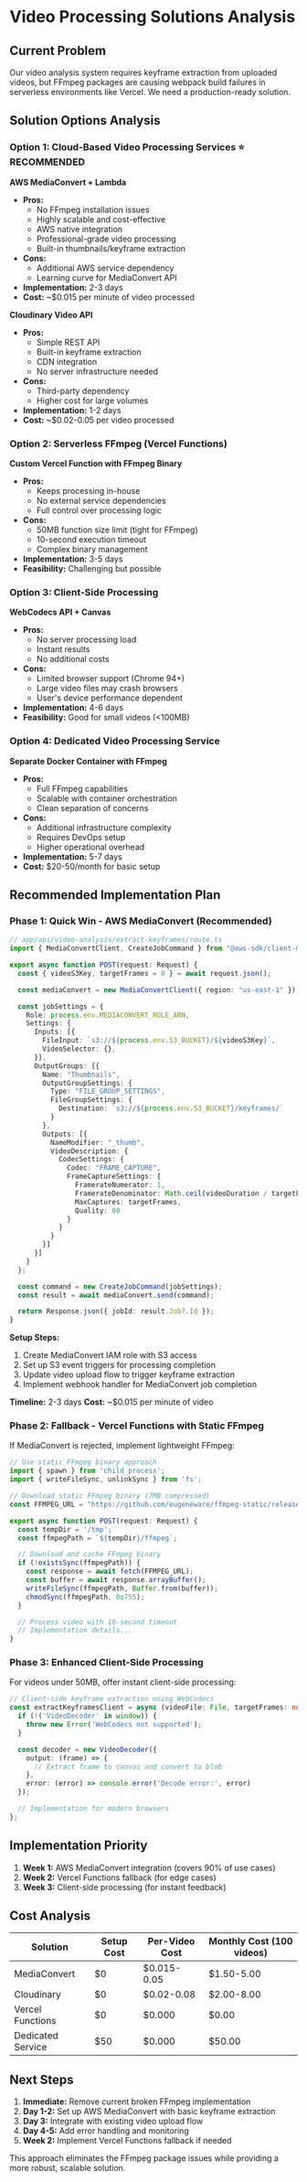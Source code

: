 # Video Processing Solutions Analysis

## Current Problem

Our video analysis system requires keyframe extraction from uploaded videos, but FFmpeg packages are causing webpack build failures in serverless environments like Vercel. We need a production-ready solution.

## Solution Options Analysis

### Option 1: Cloud-Based Video Processing Services ⭐ **RECOMMENDED**

**AWS MediaConvert + Lambda**
- **Pros:**
  - No FFmpeg installation issues
  - Highly scalable and cost-effective
  - AWS native integration
  - Professional-grade video processing
  - Built-in thumbnails/keyframe extraction
- **Cons:**
  - Additional AWS service dependency
  - Learning curve for MediaConvert API
- **Implementation:** 2-3 days
- **Cost:** ~$0.015 per minute of video processed

**Cloudinary Video API**
- **Pros:**
  - Simple REST API
  - Built-in keyframe extraction
  - CDN integration
  - No server infrastructure needed
- **Cons:**
  - Third-party dependency
  - Higher cost for large volumes
- **Implementation:** 1-2 days
- **Cost:** ~$0.02-0.05 per video processed

### Option 2: Serverless FFmpeg (Vercel Functions)

**Custom Vercel Function with FFmpeg Binary**
- **Pros:**
  - Keeps processing in-house
  - No external service dependencies
  - Full control over processing logic
- **Cons:**
  - 50MB function size limit (tight for FFmpeg)
  - 10-second execution timeout
  - Complex binary management
- **Implementation:** 3-5 days
- **Feasibility:** Challenging but possible

### Option 3: Client-Side Processing

**WebCodecs API + Canvas**
- **Pros:**
  - No server processing load
  - Instant results
  - No additional costs
- **Cons:**
  - Limited browser support (Chrome 94+)
  - Large video files may crash browsers
  - User's device performance dependent
- **Implementation:** 4-6 days
- **Feasibility:** Good for small videos (<100MB)

### Option 4: Dedicated Video Processing Service

**Separate Docker Container with FFmpeg**
- **Pros:**
  - Full FFmpeg capabilities
  - Scalable with container orchestration
  - Clean separation of concerns
- **Cons:**
  - Additional infrastructure complexity
  - Requires DevOps setup
  - Higher operational overhead
- **Implementation:** 5-7 days
- **Cost:** $20-50/month for basic setup

## Recommended Implementation Plan

### Phase 1: Quick Win - AWS MediaConvert (Recommended)

```typescript
// app/api/video-analysis/extract-keyframes/route.ts
import { MediaConvertClient, CreateJobCommand } from "@aws-sdk/client-mediaconvert";

export async function POST(request: Request) {
  const { videoS3Key, targetFrames = 8 } = await request.json();

  const mediaConvert = new MediaConvertClient({ region: "us-east-1" });

  const jobSettings = {
    Role: process.env.MEDIACONVERT_ROLE_ARN,
    Settings: {
      Inputs: [{
        FileInput: `s3://${process.env.S3_BUCKET}/${videoS3Key}`,
        VideoSelector: {},
      }],
      OutputGroups: [{
        Name: "Thumbnails",
        OutputGroupSettings: {
          Type: "FILE_GROUP_SETTINGS",
          FileGroupSettings: {
            Destination: `s3://${process.env.S3_BUCKET}/keyframes/`
          }
        },
        Outputs: [{
          NameModifier: "_thumb",
          VideoDescription: {
            CodecSettings: {
              Codec: "FRAME_CAPTURE",
              FrameCaptureSettings: {
                FramerateNumerator: 1,
                FramerateDenominator: Math.ceil(videoDuration / targetFrames),
                MaxCaptures: targetFrames,
                Quality: 80
              }
            }
          }
        }]
      }]
    }
  };

  const command = new CreateJobCommand(jobSettings);
  const result = await mediaConvert.send(command);

  return Response.json({ jobId: result.Job?.Id });
}
```

**Setup Steps:**
1. Create MediaConvert IAM role with S3 access
2. Set up S3 event triggers for processing completion
3. Update video upload flow to trigger keyframe extraction
4. Implement webhook handler for MediaConvert job completion

**Timeline:** 2-3 days
**Cost:** ~$0.015 per minute of video

### Phase 2: Fallback - Vercel Functions with Static FFmpeg

If MediaConvert is rejected, implement lightweight FFmpeg:

```typescript
// Use static FFmpeg binary approach
import { spawn } from 'child_process';
import { writeFileSync, unlinkSync } from 'fs';

// Download static FFmpeg binary (7MB compressed)
const FFMPEG_URL = "https://github.com/eugeneware/ffmpeg-static/releases/download/b4.4.0/linux-x64";

export async function POST(request: Request) {
  const tempDir = '/tmp';
  const ffmpegPath = `${tempDir}/ffmpeg`;

  // Download and cache FFmpeg binary
  if (!existsSync(ffmpegPath)) {
    const response = await fetch(FFMPEG_URL);
    const buffer = await response.arrayBuffer();
    writeFileSync(ffmpegPath, Buffer.from(buffer));
    chmodSync(ffmpegPath, 0o755);
  }

  // Process video with 10-second timeout
  // Implementation details...
}
```

### Phase 3: Enhanced Client-Side Processing

For videos under 50MB, offer instant client-side processing:

```typescript
// Client-side keyframe extraction using WebCodecs
const extractKeyframesClient = async (videoFile: File, targetFrames: number) => {
  if (!('VideoDecoder' in window)) {
    throw new Error('WebCodecs not supported');
  }

  const decoder = new VideoDecoder({
    output: (frame) => {
      // Extract frame to canvas and convert to blob
    },
    error: (error) => console.error('Decode error:', error)
  });

  // Implementation for modern browsers
};
```

## Implementation Priority

1. **Week 1:** AWS MediaConvert integration (covers 90% of use cases)
2. **Week 2:** Vercel Functions fallback (for edge cases)
3. **Week 3:** Client-side processing (for instant feedback)

## Cost Analysis

| Solution | Setup Cost | Per-Video Cost | Monthly Cost (100 videos) |
|----------|------------|----------------|---------------------------|
| MediaConvert | $0 | $0.015-0.05 | $1.50-5.00 |
| Cloudinary | $0 | $0.02-0.08 | $2.00-8.00 |
| Vercel Functions | $0 | $0.000 | $0.00 |
| Dedicated Service | $50 | $0.000 | $50.00 |

## Next Steps

1. **Immediate:** Remove current broken FFmpeg implementation
2. **Day 1-2:** Set up AWS MediaConvert with basic keyframe extraction
3. **Day 3:** Integrate with existing video upload flow
4. **Day 4-5:** Add error handling and monitoring
5. **Week 2:** Implement Vercel Functions fallback if needed

This approach eliminates the FFmpeg package issues while providing a more robust, scalable solution.
